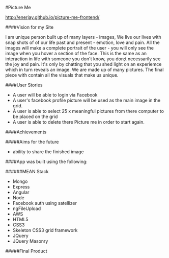 #Picture Me

http://enerjay.github.io/picture-me-frontend/


####Vision for my Site

I am unique person built up of many layers - images, We live our lives with snap shots of of our life past and present - emotion, love and pain. 
All the images will make a complete portrait of the user - you will only see the image when you hover a section of the face. This is the same as an interaction in life with someone you don't know, you don;t necessarily see the joy and pain. It's only by chatting that you shed light on an experiemce which in turn reveals an image. We are made up of many pictures. The final piece with contain all the visuals that make us unique.



####User Stories

- A user will be able to login via Facebook
- A user's facebook profile picture will be used as the main image in the grid.
- A user is able to select 25 x meaningful pictures from there computer to be placed on the grid
- A user is able to delete there Picture me in order to start again.

####Achievements





#####Aims for the future
- ability to share the finished image



####App was built using the following:

######MEAN Stack
- Mongo
- Express
- Angular
- Node
- Facebook auth using satellizer
- ngFileUpload
- AWS
- HTML5
- CSS3
- Skeleton CSS3 grid framework
- JQuery
- JQuery Masonry

#####Final Product





